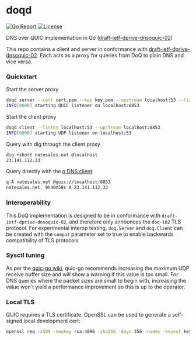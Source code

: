 # doqd

[![Go Report](https://goreportcard.com/badge/github.com/natesales/doq?style=for-the-badge)](https://goreportcard.com/report/github.com/natesales/doq)
[![License](https://img.shields.io/github/license/natesales/doq?style=for-the-badge)](https://raw.githubusercontent.com/natesales/doq/main/LICENSE)

DNS over QUIC implementation in Go
([draft-ietf-dprive-dnsoquic-02](https://datatracker.ietf.org/doc/draft-ietf-dprive-dnsoquic/?include_text=1))

This repo contains a client and server in conformance with [draft-ietf-dprive-dnsoquic-02](https://datatracker.ietf.org/doc/draft-ietf-dprive-dnsoquic/?include_text=1). Each acts as a proxy for queries from DoQ to plain DNS and vice versa.

### Quickstart

Start the server proxy

```bash
doqd server --cert cert.pem --key key.pem --upstream localhost:53 --listen localhost:8853
INFO[0000] starting QUIC listener on localhost:8853
```

Start the client proxy

```bash
doqd client --listen localhost:53 --upstream localhost:8853
INFO[0000] starting UDP listener on localhost:53
```

Query with dig through the client proxy

```bash
dig +short natesales.net @localhost
23.141.112.33
```

Query directly with the [q DNS client](https://github.com/natesales/q):

```bash
q A natesales.net @quic://localhost:8853
natesales.net. 9h40m58s A 23.141.112.33
```

### Interoperability

This DoQ implementation is designed to be in conformance with `draft-ietf-dprive-dnsoquic-02`, and therefore only announces the `doq-i02` TLS protocol. For experimental interop testing, `doq.Server` and `doq.Client` can be created with the `compat` parameter set to true to enable backwards compatibility of TLS protocols.

### Sysctl tuning

As per the [quic-go wiki](https://github.com/lucas-clemente/quic-go/wiki/UDP-Receive-Buffer-Size), quic-go recommends increasing the maximum UDP receive buffer size and will show a warning if this value is too small. For DNS queries where the packet sizes are small to begin with, increasing the value won't yield a performance improvement so this is up to the operator.

### Local TLS

QUIC requires a TLS certificate. OpenSSL can be used to generate a self-signed local development cert:

```bash
openssl req -x509 -newkey rsa:4096 -sha256 -days 356 -nodes -keyout key.pem -out cert.pem -subj "/CN=localhost"
```
